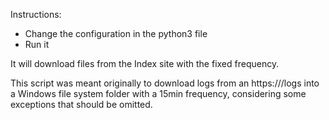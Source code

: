 Instructions:
- Change the configuration in the python3 file
- Run it

It will download files from the Index site with the fixed frequency.

This script was meant originally to download logs from an https://<site>/logs into a Windows file system folder with a 15min frequency, considering some exceptions that should be omitted. 
